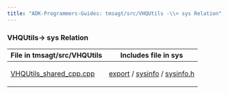 ```yaml
---
title: "ADK-Programmers-Guides: tmsagt/src/VHQUtils -\\> sys Relation"
---
```


### VHQUtils→ sys Relation

| File in tmsagt/src/VHQUtils | Includes file in sys |
|----|----|
| <p><a href="_v_h_q_utils__shared__cpp_8cpp.md">VHQUtils_shared_cpp.cpp</a></p> | <p><a href="dir_1084a09caae2cca43d02da13ecc9a141.md">export</a> / <a href="dir_8b8eef682edb37a46c9343899b359ed7.md">sysinfo</a> / <a href="sysinfo_8h.md">sysinfo.h</a></p> |
